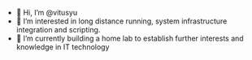 - 👋 Hi, I’m @vitusyu
- 👀 I’m interested in long distance running, system infrastructure integration and scripting.
- 🌱 I’m currently building a home lab to establish further interests and knowledge in IT technology

<!---
vitusyu/vitusyu is a ✨ special ✨ repository because its `README.md` (this file) appears on your GitHub profile.
You can click the Preview link to take a look at your changes.
--->
